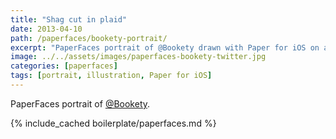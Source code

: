 ```yaml
---
title: "Shag cut in plaid"
date: 2013-04-10
path: /paperfaces/bookety-portrait/
excerpt: "PaperFaces portrait of @Bookety drawn with Paper for iOS on an iPad."
image: ../../assets/images/paperfaces-bookety-twitter.jpg
categories: [paperfaces]
tags: [portrait, illustration, Paper for iOS]
---
```


PaperFaces portrait of [@Bookety](https://twitter.com/Bookety).

{% include_cached boilerplate/paperfaces.md %}
